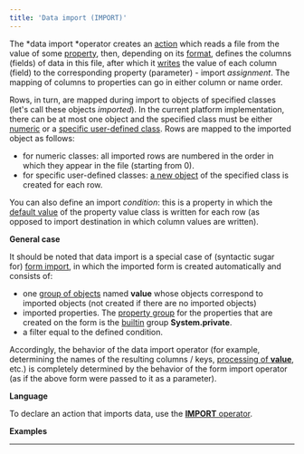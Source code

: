 ```yaml
---
title: 'Data import (IMPORT)'
---
```


The *data import *operator creates an [action](Actions.md) which reads a file from the value of some [property](Properties.md), then, depending on its [format](Structured_view.md), defines the columns (fields) of data in this file, after which it [writes](Property_change_CHANGE_.md) the value of each column (field) to the corresponding property (parameter) - import *assignment*. The mapping of columns to properties can go in either column or name order.

Rows, in turn, are mapped during import to objects of specified classes (let's call these objects *imported*). In the current platform implementation, there can be at most one object and the specified class must be either [numeric](Built-in_classes.md) or a [specific user-defined class](User-classes_2228341.html#Userclasses-abstract). Rows are mapped to the imported object as follows:

-   for numeric classes: all imported rows are numbered in the order in which they appear in the file (starting from 0).
-   for specific user-defined classes: [a new object](New_object_NEW_.md) of the specified class is created for each row.

You can also define an import *condition*: this is a property in which the [default value](Built-in_classes.md) of the property value class is written for each row (as opposed to import destination in which column values are written).

**General case**

It should be noted that data import is a special case of (syntactic sugar for) [form import](57737720.html#Inastructuredview(EXPORT,IMPORT)-importForm), in which the imported form is created automatically and consists of:

-   one [group of objects](Form-structure_1573069.html#Formstructure-id-%D0%A1%D1%82%D1%80%D1%83%D0%BA%D1%82%D1%83%D1%80%D0%B0%D1%84%D0%BE%D1%80%D0%BC%D1%8B-objects) named **value** whose objects correspond to imported objects (not created if there are no imported objects)
-   imported properties. The [property group](Form-structure_1573069.html#Formstructure-propertygroup) for the properties that are created on the form is the [builtin](Groups-of-properties-and-actions_2719887.html#Groupsofpropertiesandactions-builtin) group **System.private**.
-   a filter equal to the defined condition.

Accordingly, the behavior of the data import operator (for example, determining the names of the resulting columns / keys, [processing of **value**](Structured-view_29884537.html#Structuredview-value), etc.) is completely determined by the behavior of the form import operator (as if the above form were passed to it as a parameter).

**Language**

To declare an action that imports data, use the [**IMPORT** operator](IMPORT_operator.md).

**Examples**

****************************************


